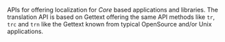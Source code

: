 APIs for offering localization for *Core* based applications and libraries. The translation API is based on Gettext offering the same API methods like `tr`, `trc` and `trn` like the Gettext known from typical OpenSource and/or Unix applications.
